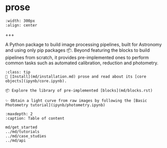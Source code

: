 # prose

```{image} _static/prose_illustration.png
:width: 300px
:align: center
```

+++

A Python package to build image processing pipelines, built for Astronomy and using only pip packages 📦. Beyond featuring the blocks to build pipelines from scratch, it provides pre-implemented ones to perform common tasks such as automated calibration, reduction and photometry.

```{admonition} Where to start?
:class: tip 
🌌 [Install](md/installation.md) prose and read about its [core objects](ipynb/core.ipynb).

📦 Explore the library of pre-implemented [blocks](md/blocks.rst)

✨ Obtain a light curve from raw images by following the [Basic Photometry tutorial](ipynb/photometry.ipynb)
```

```{toctree}
:maxdepth: 2
:caption: Table of content

md/get_started
../md/tutorials
../md/case_studies
../md/api
```
